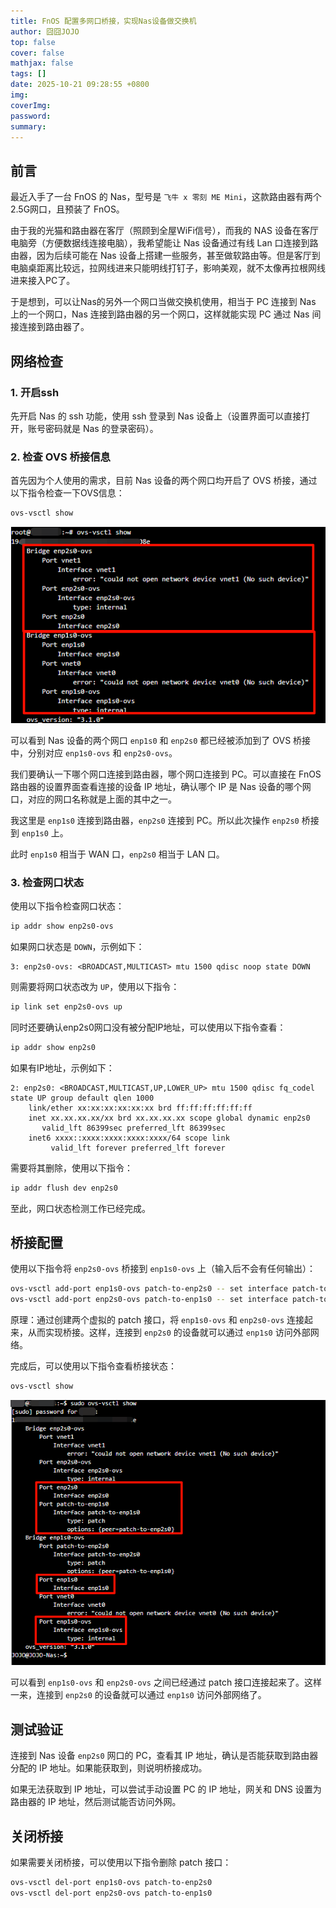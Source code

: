 ```yaml
---
title: FnOS 配置多网口桥接，实现Nas设备做交换机
author: 囧囧JOJO
top: false
cover: false
mathjax: false
tags: []
date: 2025-10-21 09:28:55 +0800
img:
coverImg:
password:
summary:
---
```


## 前言

最近入手了一台 FnOS 的 Nas，型号是 `飞牛 x 零刻 ME Mini`，这款路由器有两个2.5G网口，且预装了 FnOS。

由于我的光猫和路由器在客厅（照顾到全屋WiFi信号），而我的 NAS 设备在客厅电脑旁（方便数据线连接电脑），我希望能让 Nas 设备通过有线 Lan 口连接到路由器，因为后续可能在 Nas 设备上搭建一些服务，甚至做软路由等。但是客厅到电脑桌距离比较远，拉网线进来只能明线打钉子，影响美观，就不太像再拉根网线进来接入PC了。

于是想到，可以让Nas的另外一个网口当做交换机使用，相当于 PC 连接到 Nas 上的一个网口，Nas 连接到路由器的另一个网口，这样就能实现 PC 通过 Nas 间接连接到路由器了。

## 网络检查

### 1. 开启ssh

先开启 Nas 的 ssh 功能，使用 ssh 登录到 Nas 设备上（设置界面可以直接打开，账号密码就是 Nas 的登录密码）。

### 2. 检查 OVS 桥接信息

首先因为个人使用的需求，目前 Nas 设备的两个网口均开启了 OVS 桥接，通过以下指令检查一下OVS信息：
```bash
ovs-vsctl show
```
![alt text](/assets/images/2025-10-21-5NxcNpIL/image.png)

可以看到 Nas 设备的两个网口 `enp1s0` 和 `enp2s0` 都已经被添加到了 OVS 桥接中，分别对应 `enp1s0-ovs` 和 `enp2s0-ovs`。

我们要确认一下哪个网口连接到路由器，哪个网口连接到 PC。可以直接在 FnOS 路由器的设置界面查看连接的设备 IP 地址，确认哪个 IP 是 Nas 设备的哪个网口，对应的网口名称就是上面的其中之一。

我这里是 `enp1s0` 连接到路由器，`enp2s0` 连接到 PC。所以此次操作 `enp2s0` 桥接到 `enp1s0` 上。

此时 `enp1s0` 相当于 WAN 口，`enp2s0` 相当于 LAN 口。

### 3. 检查网口状态

使用以下指令检查网口状态：
```bash
ip addr show enp2s0-ovs
```

如果网口状态是 `DOWN`，示例如下：
```
3: enp2s0-ovs: <BROADCAST,MULTICAST> mtu 1500 qdisc noop state DOWN 
```
则需要将网口状态改为 `UP`，使用以下指令：
```bash
ip link set enp2s0-ovs up
```

同时还要确认enp2s0网口没有被分配IP地址，可以使用以下指令查看：
```bash
ip addr show enp2s0
```

如果有IP地址，示例如下：
```
2: enp2s0: <BROADCAST,MULTICAST,UP,LOWER_UP> mtu 1500 qdisc fq_codel state UP group default qlen 1000
    link/ether xx:xx:xx:xx:xx:xx brd ff:ff:ff:ff:ff:ff
    inet xx.xx.xx.xx/xx brd xx.xx.xx.xx scope global dynamic enp2s0
       valid_lft 86399sec preferred_lft 86399sec
    inet6 xxxx::xxxx:xxxx:xxxx:xxxx/64 scope link
         valid_lft forever preferred_lft forever
```

需要将其删除，使用以下指令：
```bash
ip addr flush dev enp2s0
```

至此，网口状态检测工作已经完成。

## 桥接配置

使用以下指令将 `enp2s0-ovs` 桥接到 `enp1s0-ovs` 上（输入后不会有任何输出）：
```bash
ovs-vsctl add-port enp1s0-ovs patch-to-enp2s0 -- set interface patch-to-enp2s0 type=patch options:peer=patch-to-enp1s0
ovs-vsctl add-port enp2s0-ovs patch-to-enp1s0 -- set interface patch-to-enp1s0 type=patch options:peer=patch-to-enp2s0
```
原理：通过创建两个虚拟的 patch 接口，将 `enp1s0-ovs` 和 `enp2s0-ovs` 连接起来，从而实现桥接。这样，连接到 `enp2s0` 的设备就可以通过 `enp1s0` 访问外部网络。

完成后，可以使用以下指令查看桥接状态：
```bash
ovs-vsctl show
```
![alt text](/assets/images/2025-10-21-5NxcNpIL/image-1.png)


可以看到 `enp1s0-ovs` 和 `enp2s0-ovs` 之间已经通过 patch 接口连接起来了。这样一来，连接到 `enp2s0` 的设备就可以通过 `enp1s0` 访问外部网络了。

## 测试验证
连接到 Nas 设备 `enp2s0` 网口的 PC，查看其 IP 地址，确认是否能获取到路由器分配的 IP 地址。如果能获取到，则说明桥接成功。

如果无法获取到 IP 地址，可以尝试手动设置 PC 的 IP 地址，网关和 DNS 设置为路由器的 IP 地址，然后测试能否访问外网。

## 关闭桥接
如果需要关闭桥接，可以使用以下指令删除 patch 接口：
```bash
ovs-vsctl del-port enp1s0-ovs patch-to-enp2s0
ovs-vsctl del-port enp2s0-ovs patch-to-enp1s0
```